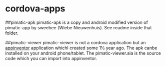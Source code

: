 # cordova-apps

##pimatic-apk
pimatic-apk is a copy and android modified version of pimatic-app by sweebee (Wiebe Nieuwenhuis). See readme inside that folder.

##pimatic-viewer
pimatic-viewer is not a cordova application but an [appinventor](http://ai2.appinventor.mit.edu/) application whichI created some 1½ year ago. The apk canbe installed on your android phone/tablet.
The pimatic-viewer.aia is the source code which you can import into appinventor.
